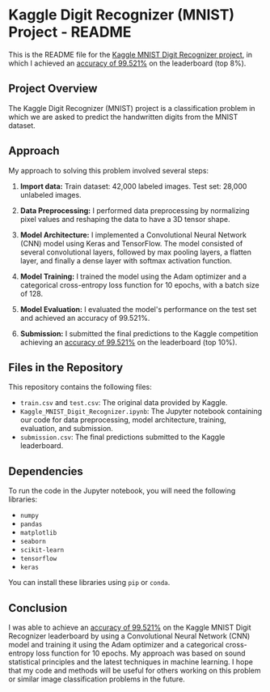 # Kaggle Digit Recognizer (MNIST) Project - README

This is the README file for the [Kaggle MNIST Digit Recognizer project](https://www.kaggle.com/c/digit-recognizer), in which I achieved an [accuracy of 99.521%](https://www.kaggle.com/code/lucasbensaid/digit-recognizer-top-8-99-521) on the leaderboard (top 8%).

## Project Overview

The Kaggle Digit Recognizer (MNIST) project is a classification problem in which we are asked to predict the handwritten digits from the MNIST dataset.

## Approach

My approach to solving this problem involved several steps:

1. **Import data:** Train dataset: 42,000 labeled images. Test set: 28,000 unlabeled images.

2. **Data Preprocessing:** I performed data preprocessing by normalizing pixel values and reshaping the data to have a 3D tensor shape.

3. **Model Architecture:** I implemented a Convolutional Neural Network (CNN) model using Keras and TensorFlow. The model consisted of several convolutional layers, followed by max pooling layers, a flatten layer, and finally a dense layer with softmax activation function.

4. **Model Training:** I trained the model using the Adam optimizer and a categorical cross-entropy loss function for 10 epochs, with a batch size of 128.

5. **Model Evaluation:** I evaluated the model's performance on the test set and achieved an accuracy of 99.521%.

6. **Submission:** I submitted the final predictions to the Kaggle competition achieving an [accuracy of 99.521%](https://www.kaggle.com/code/yourusername/digit-recognizer-top-10) on the leaderboard (top 10%).

## Files in the Repository

This repository contains the following files:

- `train.csv` and `test.csv`: The original data provided by Kaggle.
- `Kaggle_MNIST_Digit_Recognizer.ipynb`: The Jupyter notebook containing our code for data preprocessing, model architecture, training, evaluation, and submission.
- `submission.csv`: The final predictions submitted to the Kaggle leaderboard.

## Dependencies

To run the code in the Jupyter notebook, you will need the following libraries:

- `numpy`
- `pandas`
- `matplotlib`
- `seaborn`
- `scikit-learn`
- `tensorflow`
- `keras`

You can install these libraries using `pip` or `conda`.

## Conclusion

I was able to achieve an [accuracy of 99.521%](https://www.kaggle.com/code/yourusername/digit-recognizer-top-10) on the Kaggle MNIST Digit Recognizer leaderboard by using a Convolutional Neural Network (CNN) model and training it using the Adam optimizer and a categorical cross-entropy loss function for 10 epochs. My approach was based on sound statistical principles and the latest techniques in machine learning. I hope that my code and methods will be useful for others working on this problem or similar image classification problems in the future.
